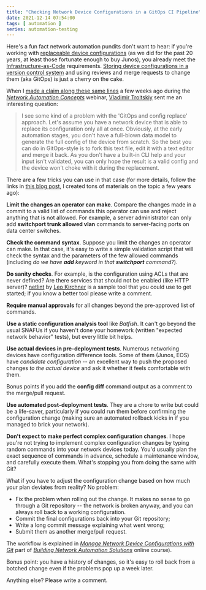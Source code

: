 ```yaml
---
title: "Checking Network Device Configurations in a GitOps CI Pipeline"
date: 2021-12-14 07:54:00
tags: [ automation ]
series: automation-testing
---
```

Here's a fun fact network automation pundits don't want to hear: if you're working with [replaceable device configurations](https://blog.ipspace.net/2016/10/network-automation-rfp-requirements.html) (as we did for the past 20 years, at least those fortunate enough to buy Junos), you already meet the [Infrastructure-as-Code](https://en.wikipedia.org/wiki/Infrastructure_as_code) requirements. [Storing device configurations in a version control system](https://blog.ipspace.net/2018/08/gitops-in-networking.html) and using reviews and merge requests to change them (aka GitOps) is just a cherry on the cake.

When I [made a claim along these same lines](https://my.ipspace.net/bin/list?id=AutConcepts#NIAC) a few weeks ago during the _[Network Automation Concepts](https://www.ipspace.net/Network_Automation_Concepts)_ webinar, [Vladimir Troitskiy](https://www.linkedin.com/in/vldmtr/) sent me an interesting question:
<!--more-->
> I see some kind of a problem with the 'GitOps and config replace' approach. Let's assume you have a network device that is able to replace its configuration only all at once. Obviously, at the early automation stages, you don't have a full-blown data model to generate the full config of the device from scratch. So the best you can do in GitOps-style is to fork this text file, edit it with a text editor and merge it back. As you don't have a built-in CLI help and your input isn't validated, you can only hope the result is a valid config and the device won't choke with it during the replacement.

There are a few tricks you can use in that case (for more details, follow the links in [this blog post](https://blog.ipspace.net/2018/08/gitops-in-networking.html), I created tons of materials on the topic a few years ago):

**Limit the changes an operator can make**. Compare the changes made in a commit to a valid list of commands this operator can use and reject anything that is not allowed. For example, a server administrator can only add **switchport trunk allowed vlan** commands to server-facing ports on data center switches.

**Check the command syntax**. Suppose you limit the changes an operator can make. In that case, it's easy to write a simple validation script that will check the syntax and the parameters of the few allowed commands (including _do we have **add** keyword in that **switchport** command?_).

**Do sanity checks**. For example, is the configuration using ACLs that are never defined? Are there services that should not be enabled (like HTTP server)? [netlint](https://netlint.readthedocs.io/en/latest/) by [Leo Kirchner](https://blog.kirchne.red/) is a sample tool that you could use to get started; if you know a better tool please write a comment. 

**Require manual approvals** for all changes beyond the pre-approved list of commands.

**Use a static configuration analysis tool** like *Batfish*. It can't go beyond the usual SNAFUs if you haven't done your homework (written "expected network behavior" tests), but every little bit helps.

**Use actual devices in pre-deployment tests**. Numerous networking devices have configuration difference tools. Some of them (Junos, EOS) have *candidate configuration* -- an excellent way to push the proposed changes *to the actual device* and ask it whether it feels comfortable with them.

Bonus points if you add the **config diff** command output as a comment to the merge/pull request.

**Use automated post-deployment tests**. They are a chore to write but could be a life-saver, particularly if you could run them before confirming the configuration change (making sure an automated rollback kicks in if you managed to brick your network).

**Don't expect to make perfect complex configuration changes**. I hope you're not trying to implement complex configuration changes by typing random commands into your network devices today. You'd usually plan the exact sequence of commands in advance, schedule a maintenance window, and carefully execute them. What's stopping you from doing the same with Git?

What if you have to adjust the configuration change based on how much your plan deviates from reality? No problem:

* Fix the problem when rolling out the change. It makes no sense to go through a Git repository -- the network is broken anyway, and you can always roll back to a working configuration.
* Commit the final configurations back into your Git repository;
* Write a long commit message explaining what went wrong;
* Submit them as another merge/pull request.

The workflow is explained in  *‌[Manage Network Device Configurations with Git](https://my.ipspace.net/bin/list?id=NetAutSol&module=2#M2S2B)* part of _[Building Network Automation Solutions](https://www.ipspace.net/Building_Network_Automation_Solutions)_ online course).

Bonus point: you have a history of changes, so it's easy to roll back from a botched change even if the problems pop up a week later.

Anything else? Please write a comment.
